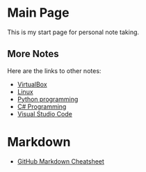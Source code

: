# Main Page
This is my start page for personal note taking.

## More Notes

Here are the links to other notes:
- [VirtualBox](virtualbox.md)
- [Linux](linux.md)
- [Python programming](python.md)
- [C# Programming](csharp.md)
- [Visual Studio Code](vscode.md)

# Markdown

- [GitHub Markdown Cheatsheet](https://github.com/adam-p/markdown-here/wiki/Markdown-Cheatsheet)

